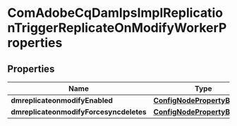 

# ComAdobeCqDamIpsImplReplicationTriggerReplicateOnModifyWorkerProperties

## Properties

Name | Type | Description | Notes
------------ | ------------- | ------------- | -------------
**dmreplicateonmodifyEnabled** | [**ConfigNodePropertyBoolean**](ConfigNodePropertyBoolean.md) |  |  [optional]
**dmreplicateonmodifyForcesyncdeletes** | [**ConfigNodePropertyBoolean**](ConfigNodePropertyBoolean.md) |  |  [optional]



